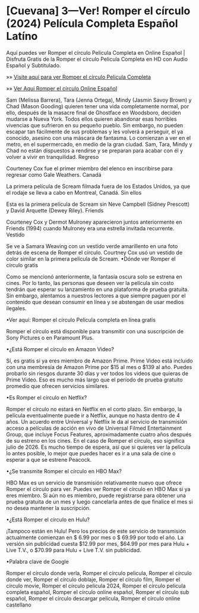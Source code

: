 # [Cuevana] 3—Ver! Romper el círculo (2024) Película Completa Español Latíno

Aquí puedes ver Romper el círculo Pelicula Completa en Online Español | Disfruta Gratis de la Romper el círculo Pelicula Completa en HD con Audio Español y Subtitulado.

»» [Visite aquí para ver Romper el círculo Pelicula Completa](https://somovies.site/es/movie/1079091/it-ends-with-us)

»» [Ver Aqui Romper el círculo Online Español](https://somovies.site/es/movie/1079091/it-ends-with-us)

Sam (Melissa Barrera), Tara (Jenna Ortega), Mindy (Jasmin Savoy Brown) y Chad (Mason Gooding) quieren tener una vida completamente normal, por ello, después de la masacre final de Ghostface en Woodsboro, deciden mudarse a Nueva York. Todos ellos quieren abandonar esas horribles vivencias que sufrieron en su pequeño pueblo. Sin embargo, no pueden escapar tan fácilmente de sus problemas y les volverá a perseguir, el ya conocido, asesino con una máscara de fantasma. Lo comienzan a ver en el metro, en el supermercado, en medio de la gran ciudad. Sam, Tara, Mindy y Chad no están dispuestos a rendirse y se preparan para acabar con él y volver a vivir en tranquilidad.
Regreso

Courteney Cox fue el primer miembro del elenco en inscribirse para regresar como Gale Weathers.
Canadá

La primera película de Scream filmada fuera de los Estados Unidos, ya que el rodaje se lleva a cabo en Montreal, Canadá.
Sin ellos

Esta es la primera película de Scream sin Neve Campbell (Sidney Prescott) y David Arquette (Dewey Riley).
Friends

Courteney Cox y Dermot Mulroney aparecieron juntos anteriormente en Friends (1994) cuando Mulroney era una estrella invitada recurrente.
Vestido

Se ve a Samara Weaving con un vestido verde amarillento en una foto detrás de escena de Romper el círculo. Courtney Cox usó un vestido de color similar en la primera película de Scream.
•Dónde ver Romper el círculo gratis

Como se mencionó anteriormente, la fantasía oscura solo se estrena en cines. Por lo tanto, las personas que deseen ver la película sin costo tendrán que esperar su lanzamiento en una plataforma de prueba gratuita. Sin embargo, alentamos a nuestros lectores a que siempre paguen por el contenido que desean consumir en línea y se abstengan de usar medios ilegales.

•Ver aquí: Romper el círculo Película completa en línea gratis

Romper el círculo está disponible para transmitir con una suscripción de Sony Pictures o en Paramount Plus.

•¿Está Romper el círculo en Amazon Video?

Sí, es gratis si ya eres miembro de Amazon Prime. Prime Video está incluido con una membresía de Amazon Prime por $15 al mes o $139 al año. Puedes probarlo sin riesgos durante 30 días y ver todos los videos que quieras de Prime Video. Eso es mucho más largo que el período de prueba gratuito promedio que ofrecen servicios similares.

•Es Romper el círculo en Netflix?

Romper el círculo no estará en Netflix en el corto plazo. Sin embargo, la película eventualmente puede ir a Netflix, aunque no hasta dentro de 4 años. Un acuerdo entre Universal y Netflix le da al servicio de transmisión acceso a películas de acción en vivo de Universal Filmed Entertainment Group, que incluye Focus Features, aproximadamente cuatro años después de su estreno en los cines. En el caso de Romper el círculo, eso significa julio de 2026. Es mucho tiempo de espera, así que si quieres ver la película lo antes posible, lo mejor que puedes hacer es ir a una sala de cine o esperar a que se estrene Peacock.

•¿Se transmite Romper el círculo en HBO Max?

HBO Max es un servicio de transmisión relativamente nuevo que ofrece Romper el círculo para ver. Puedes ver Romper el círculo en HBO Max si ya eres miembro. Si aún no es miembro, puede registrarse para obtener una prueba gratuita de un mes y luego cancelarla antes de que finalice el mes si no desea mantener la suscripción.

•¿Está Romper el círculo en Hulu?

¡Tampoco están en Hulu! Pero los precios de este servicio de transmisión actualmente comienzan en $ 6.99 por mes o $ 69.99 por todo el año. La versión sin publicidad cuesta $12.99 por mes, $64.99 por mes para Hulu + Live T.V., o $70.99 para Hulu + Live T.V. sin publicidad.

•Palabra clave de Google

Romper el círculo donde verla, Romper el círculo pelicula, Romper el círculo donde ver, Romper el círculo doblaje, Romper el círculo film, Romper el círculo movie, Romper el círculo pelicula 2024, Romper el círculo pelicula completa español, Romper el círculo online español, Romper el círculo sub español, Romper el círculo descargar pelicula, Romper el círculo online castellano
